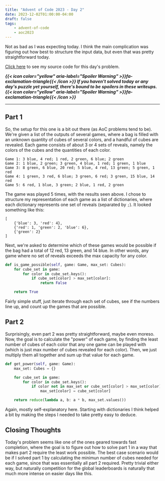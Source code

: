 ```yaml
---
title: "Advent of Code 2023 - Day 2"
date: 2023-12-02T01:00:00-04:00
draft: false
tags:
    - advent-of-code
    - aoc2023
---
```


Not as bad as I was expecting today. I think the main complication was figuring out how best to structure the input data, but even that was pretty straightforward today.

[Click here](https://github.com/Ratheronfire/advent-of-code/blob/master/2023/day-2.py) to see my source code for this day's problem.

***{{< icon color="yellow" aria-label="Spoiler Warning" >}}fa-exclamation-triangle{{< /icon >}} If you haven't solved today or any day's puzzle yet yourself, there's bound to be spoilers in these writeups. {{< icon color="yellow" aria-label="Spoiler Warning" >}}fa-exclamation-triangle{{< /icon >}}***

---

## Part 1

So, the setup for this one is a bit out there (as AoC problems tend to be). We're given a list of the outputs of several games, where a bag is filled with an unknown quantity of cubes of several colors, and a handful of cubes are revealed. Each game consists of about 3 or 4 sets of reveals, namely the colors of the cubes and the quantities of each color.

```
Game 1: 3 blue, 4 red; 1 red, 2 green, 6 blue; 2 green
Game 2: 1 blue, 2 green; 3 green, 4 blue, 1 red; 1 green, 1 blue
Game 3: 8 green, 6 blue, 20 red; 5 blue, 4 red, 13 green; 5 green, 1 red
Game 4: 1 green, 3 red, 6 blue; 3 green, 6 red; 3 green, 15 blue, 14 red
Game 5: 6 red, 1 blue, 3 green; 2 blue, 1 red, 2 green
```

The game was played 5 times, with the results seen above. I chose to structure my representation of each game as a list of dictionaries, where each dictionary represents one set of reveals (separated by ``;``). It looked something like this:

```
[
    {'blue': 3, 'red': 4},
    {'red': 1, 'green': 2, 'blue': 6},
    {'green': 2}
]
```

Next, we're asked to determine which of these games would be possible if the bag had a total of 12 red, 13 green, and 14 blue. In other words, any game where no set of reveals exceeds the max capacity for any color.

```python
def is_game_possible(self, game: Game, max_set: Cubes):
    for cube_set in game:
        for color in cube_set.keys():
            if cube_set[color] > max_set[color]:
                return False

    return True
```

Fairly simple stuff, just iterate through each set of cubes, see if the numbers line up, and count up the games that are possible.

## Part 2

Surprisingly, even part 2 was pretty straightforward, maybe even moreso. Now, the goal is to calculate the "power" of each game, by finding the least number of cubes of each color that any one game can be played with (which is just max number of cubes revealed for each color). Then, we just multiply them all together and sum up that value for each game.

```python
def get_power(self, game: Game):
    max_set: Cubes = {}

    for cube_set in game:
        for color in cube_set.keys():
            if color not in max_set or cube_set[color] > max_set[color]:
                max_set[color] = cube_set[color]

    return reduce(lambda a, b: a * b, max_set.values())
```

Again, mostly self-explanatory here. Starting with dictionaries I think helped a bit by making the steps I needed to take pretty easy to deduce.

## Closing Thoughts

Today's problem seems like one of the ones geared towards fast completion, where the goal is to figure out how to solve part 1 in a way that makes part 2 require the least work possible. The best case scenario would be if I solved part 1 by calculating the minimun number of cubes needed for each game, since that was essentially all part 2 required. Pretty trivial either way, but naturally competition for the global leaderboards is naturally that much more intense on easier days like this.